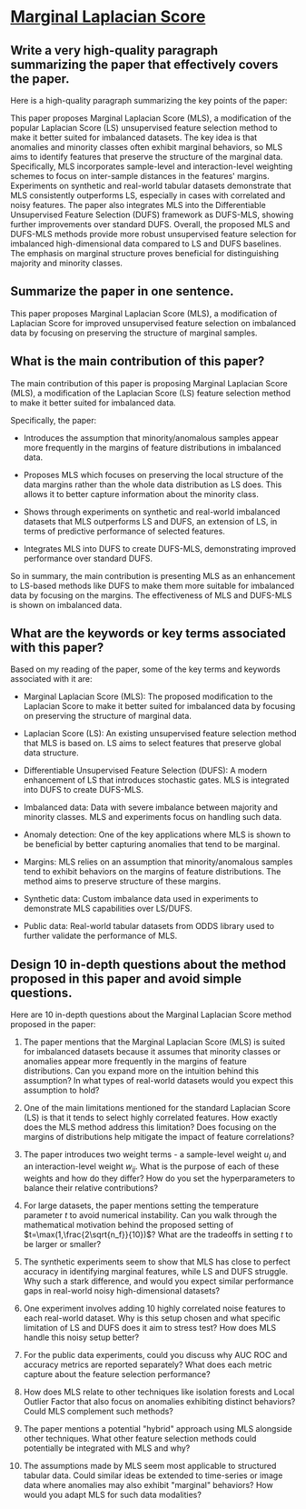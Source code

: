 # [Marginal Laplacian Score](https://arxiv.org/abs/2311.17795)

## Write a very high-quality paragraph summarizing the paper that effectively covers the paper.

 Here is a high-quality paragraph summarizing the key points of the paper:

This paper proposes Marginal Laplacian Score (MLS), a modification of the popular Laplacian Score (LS) unsupervised feature selection method to make it better suited for imbalanced datasets. The key idea is that anomalies and minority classes often exhibit marginal behaviors, so MLS aims to identify features that preserve the structure of the marginal data. Specifically, MLS incorporates sample-level and interaction-level weighting schemes to focus on inter-sample distances in the features' margins. Experiments on synthetic and real-world tabular datasets demonstrate that MLS consistently outperforms LS, especially in cases with correlated and noisy features. The paper also integrates MLS into the Differentiable Unsupervised Feature Selection (DUFS) framework as DUFS-MLS, showing further improvements over standard DUFS. Overall, the proposed MLS and DUFS-MLS methods provide more robust unsupervised feature selection for imbalanced high-dimensional data compared to LS and DUFS baselines. The emphasis on marginal structure proves beneficial for distinguishing majority and minority classes.


## Summarize the paper in one sentence.

 This paper proposes Marginal Laplacian Score (MLS), a modification of Laplacian Score for improved unsupervised feature selection on imbalanced data by focusing on preserving the structure of marginal samples.


## What is the main contribution of this paper?

 The main contribution of this paper is proposing Marginal Laplacian Score (MLS), a modification of the Laplacian Score (LS) feature selection method to make it better suited for imbalanced data. 

Specifically, the paper:

- Introduces the assumption that minority/anomalous samples appear more frequently in the margins of feature distributions in imbalanced data.

- Proposes MLS which focuses on preserving the local structure of the data margins rather than the whole data distribution as LS does. This allows it to better capture information about the minority class.

- Shows through experiments on synthetic and real-world imbalanced datasets that MLS outperforms LS and DUFS, an extension of LS, in terms of predictive performance of selected features.

- Integrates MLS into DUFS to create DUFS-MLS, demonstrating improved performance over standard DUFS.

So in summary, the main contribution is presenting MLS as an enhancement to LS-based methods like DUFS to make them more suitable for imbalanced data by focusing on the margins. The effectiveness of MLS and DUFS-MLS is shown on imbalanced data.


## What are the keywords or key terms associated with this paper?

 Based on my reading of the paper, some of the key terms and keywords associated with it are:

- Marginal Laplacian Score (MLS): The proposed modification to the Laplacian Score to make it better suited for imbalanced data by focusing on preserving the structure of marginal data.

- Laplacian Score (LS): An existing unsupervised feature selection method that MLS is based on. LS aims to select features that preserve global data structure. 

- Differentiable Unsupervised Feature Selection (DUFS): A modern enhancement of LS that introduces stochastic gates. MLS is integrated into DUFS to create DUFS-MLS.

- Imbalanced data: Data with severe imbalance between majority and minority classes. MLS and experiments focus on handling such data.  

- Anomaly detection: One of the key applications where MLS is shown to be beneficial by better capturing anomalies that tend to be marginal.

- Margins: MLS relies on an assumption that minority/anomalous samples tend to exhibit behaviors on the margins of feature distributions. The method aims to preserve structure of these margins.

- Synthetic data: Custom imbalance data used in experiments to demonstrate MLS capabilities over LS/DUFS.

- Public data: Real-world tabular datasets from ODDS library used to further validate the performance of MLS.


## Design 10 in-depth questions about the method proposed in this paper and avoid simple questions.

 Here are 10 in-depth questions about the Marginal Laplacian Score method proposed in the paper:

1. The paper mentions that the Marginal Laplacian Score (MLS) is suited for imbalanced datasets because it assumes that minority classes or anomalies appear more frequently in the margins of feature distributions. Can you expand more on the intuition behind this assumption? In what types of real-world datasets would you expect this assumption to hold?

2. One of the main limitations mentioned for the standard Laplacian Score (LS) is that it tends to select highly correlated features. How exactly does the MLS method address this limitation? Does focusing on the margins of distributions help mitigate the impact of feature correlations?

3. The paper introduces two weight terms - a sample-level weight $u_i$ and an interaction-level weight $w_{ij}$. What is the purpose of each of these weights and how do they differ? How do you set the hyperparameters to balance their relative contributions?

4. For large datasets, the paper mentions setting the temperature parameter $t$ to avoid numerical instability. Can you walk through the mathematical motivation behind the proposed setting of $t=\max(1,\frac{2\sqrt{n_f}}{10})$? What are the tradeoffs in setting $t$ to be larger or smaller?  

5. The synthetic experiments seem to show that MLS has close to perfect accuracy in identifying marginal features, while LS and DUFS struggle. Why such a stark difference, and would you expect similar performance gaps in real-world noisy high-dimensional datasets?

6. One experiment involves adding 10 highly correlated noise features to each real-world dataset. Why is this setup chosen and what specific limitation of LS and DUFS does it aim to stress test? How does MLS handle this noisy setup better?

7. For the public data experiments, could you discuss why AUC ROC and accuracy metrics are reported separately? What does each metric capture about the feature selection performance?

8. How does MLS relate to other techniques like isolation forests and Local Outlier Factor that also focus on anomalies exhibiting distinct behaviors? Could MLS complement such methods?

9. The paper mentions a potential "hybrid" approach using MLS alongside other techniques. What other feature selection methods could potentially be integrated with MLS and why?

10. The assumptions made by MLS seem most applicable to structured tabular data. Could similar ideas be extended to time-series or image data where anomalies may also exhibit "marginal" behaviors? How would you adapt MLS for such data modalities?
